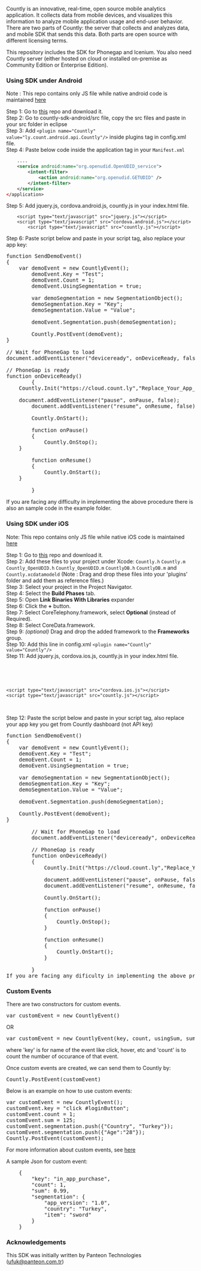 Countly is an innovative, real-time, open source mobile analytics application. It collects data from mobile devices, and visualizes this information to analyze mobile application usage and end-user behavior. There are two parts of Countly: the server that collects and analyzes data, and mobile SDK that sends this data. Both parts are open source with different licensing terms.

This repository includes the SDK for Phonegap and Icenium. You also need Countly server (either hosted on cloud or installed on-premise as Community Edition or Enterprise Edition).

### Using SDK under Android

Note : This repo contains only JS file while native android code is maintained <a href="https://github.com/Countly/countly-sdk-android">here</a>

Step 1: Go to <a href="https://github.com/Countly/countly-sdk-android">this</a> repo and download it.<br/>
Step 2: Go to countly-sdk-android/src file, copy the src files and paste in your src folder in eclipse <br/>
Step 3: Add ```<plugin name="Countly" value="ly.count.android.api.Countly"/>``` inside plugins tag in config.xml file.<br/>
Step 4: Paste below code inside the application tag in your `Manifest.xml` <br/>

```xml
	....
	<service android:name="org.openudid.OpenUDID_service"> 
		<intent-filter>
	       	<action android:name="org.openudid.GETUDID" />
	    </intent-filter>
	</service>
</application>
```

Step 5: Add jquery.js, cordova.android.js, countly.js in your index.html file. <br/>

```
	<script type="text/javascript" src="jquery.js"></script>
	<script type="text/javascript" src="cordova.android.js"></script>
        <script type="text/javascript" src="countly.js"></script>
```

Step 6: Paste script below and paste in your script tag, also replace your app key:

<pre class="prettyprint">
function SendDemoEvent()
{
	var demoEvent = new CountlyEvent();
        demoEvent.Key = "Test";
        demoEvent.Count = 1;
        demoEvent.UsingSegmentation = true;
        
        var demoSegmentation = new SegmentationObject();
        demoSegmentation.Key = "Key";
        demoSegmentation.Value = "Value";
        
        demoEvent.Segmentation.push(demoSegmentation);
            
        Countly.PostEvent(demoEvent);
}
        
// Wait for PhoneGap to load
document.addEventListener("deviceready", onDeviceReady, false);
        
// PhoneGap is ready
function onDeviceReady() 
        {
	Countly.Init("https://cloud.count.ly","Replace_Your_App_Key","0.0.1",device.uuid);
   
	document.addEventListener("pause", onPause, false);
        document.addEventListener("resume", onResume, false);
            
        Countly.OnStart();
            
        function onPause() 
        {
        	Countly.OnStop();
	}
            
        function onResume() 
        {
        	Countly.OnStart();
	}
            
        }
</pre>

If you are facing any difficulty in implementing the above procedure there is also an sample code in the example folder.

### Using SDK under iOS

Note: This repo contains only JS file while native iOS code is maintained <a href="https://github.com/Countly/countly-sdk-ios">here</a> 

Step 1: Go to <a href="https://github.com/Countly/countly-sdk-ios">this</a> repo and download it.<br/>
Step 2: Add these files to your project under Xcode: `Countly.h` `Countly.m` `Countly_OpenUDID.h` `Countly_OpenUDID.m` `CountlyDB.h` `CountlyDB.m` and `Countly.xcdatamodeld` (Note : Drag and drop these files into your 'plugins' folder and add them as reference files.) <br/>
Step 3: Select your project in the Project Navigator.<br/>
Step 4: Select the **Build Phases** tab. <br/>
Step 5: Open **Link Binaries With Libraries** expander <br/>
Step 6: Click the **+** button. <br/>
Step 7: Select CoreTelephony.framework, select **Optional** (instead of Required). <br/>
Step 8: Select CoreData.framework. <br/>
Step 9: *(optional)* Drag and drop the added framework to the **Frameworks** group. <br/>
Step 10: Add this line in config.xml `<plugin name="Countly" value="Countly"/>` <br/>
Step 11: Add jquery.js, cordova.ios.js, countly.js in your index.html file. <br/>

<pre class="prettyprint">

    <script type="text/javascript" src="jquery.js"></script>
    <script type="text/javascript" src="cordova.ios.js"></script>
    <script type="text/javascript" src="countly.js"></script>
</pre>

Step 12: Paste the script below and paste in your script tag, also replace your app key you get from Countly dashboard (not API key)


<pre class="prettyprint">
function SendDemoEvent()
{
	var demoEvent = new CountlyEvent();
	demoEvent.Key = "Test";
	demoEvent.Count = 1;
	demoEvent.UsingSegmentation = true;
        
	var demoSegmentation = new SegmentationObject();
	demoSegmentation.Key = "Key";
	demoSegmentation.Value = "Value";
        
	demoEvent.Segmentation.push(demoSegmentation);
            
	Countly.PostEvent(demoEvent);
}
        
        // Wait for PhoneGap to load
        document.addEventListener("deviceready", onDeviceReady, false);
        
        // PhoneGap is ready
        function onDeviceReady() 
        {
            Countly.Init("https://cloud.count.ly","Replace_Your_App_Key","0.0.1",device.uuid);
            
            document.addEventListener("pause", onPause, false);
            document.addEventListener("resume", onResume, false);
            
            Countly.OnStart();
            
            function onPause() 
            {
                Countly.OnStop();
            }
            
            function onResume() 
            {
                Countly.OnStart();
            }
            
        }
If you are facing any dificulty in implementing the above procedure there is also an sample code in the example folder
</pre>

### Custom Events

There are two constructors for custom events. <br/>

<pre class="prettyprint">
var customEvent = new CountlyEvent()
</pre>

OR 

<pre class="prettyprint">
var customEvent = new CountlyEvent(key, count, usingSum, sum, usingSegmentation, segmentation)
</pre>
	
where 'key' is for name of the event like click, hover, etc and 'count' is to count the number of occurance of that event.

Once custom events are created, we can send them to Countly by:

<pre class="prettyprint">
Countly.PostEvent(customEvent)
</pre>

Below is an example on how to use custom events: 

<pre class="prettyprint">
var customEvent = new CountlyEvent();
customEvent.key = "click #loginButton";
customEvent.count = 1;
customEvent.sum = 125;
customEvent.segmentation.push({"Country", "Turkey"});
customEvent.segmentation.push({"Age":"28"});
Countly.PostEvent(customEvent);
</pre>

For more information about custom events, see <a href="https://count.ly/resources/reference/custom-events">here</a> 

A sample Json for custom event:

<pre class="prettyprint">
    {
        "key": "in_app_purchase",
        "count": 1,
        "sum": 0.99,
        "segmentation": {
            "app_version": "1.0",
            "country": "Turkey",
            "item": "sword"
        }
    }
</pre>

### Acknowledgements 

This SDK was initially written by Panteon Technologies (ufuk@panteon.com.tr)
